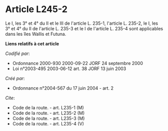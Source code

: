# Article L245-2

Le I, les 3° et 4° du II et le III de l'article L. 235-1, l'article L. 235-2, le I, les 3° et 4° du II de l'article L. 235-3
et le I de l'article L. 235-4 sont applicables dans les îles Wallis et Futuna.

**Liens relatifs à cet article**

_Codifié par_:

  - Ordonnance 2000-930 2000-09-22 JORF 24 septembre 2000
  - Loi n°2003-495 2003-06-12 art. 38 JORF 13 juin 2003

_Créé par_:

  - Ordonnance n°2004-567 du 17 juin 2004 - art. 2

_Cite_:

  - Code de la route. - art. L235-1 (M)
  - Code de la route. - art. L235-2 (M)
  - Code de la route. - art. L235-3 (M)
  - Code de la route. - art. L235-4 (V)
